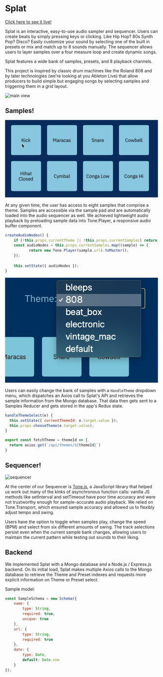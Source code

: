 # Splat

[Click here to see it live!](https://splat-music.herokuapp.com)

Splat is an interactive, easy-to-use audio sampler and sequencer. Users can create beats by simply pressing keys or clicking. Like Hip Hop? 80s Synth Pop? Disco? Easily customize your sound by selecting one of the built in presets or mix and match up to 8 sounds manually. The sequencer allows users to layer samples over a four measure loop and create dynamic songs.

Splat features a wide bank of samples, presets, and 8 playback channels.

This project is inspired by classic drum machines like the Roland 808 and by later technologies (we're looking at you Ableton Live) that allow producers to build simple but engaging songs by selecting samples and triggering them in a grid layout.

![main view](readme_media/main_new.gif)

## Samples!

![sample pad](https://raw.githubusercontent.com/debevoise/Splat/master/readme_media/sampler.gif)

At any given time, the user has access to eight samples that comprise a theme. Samples are accessible via the sample pad and are automatically loaded into the audio sequencer as well. We achieved lightweight audio playback by preloading sample data into Tone.Player, a responsive audio buffer component.

```js
createAudioNodes() {
	if (!this.props.currentTheme || !this.props.currentSamples) return null;
	const audioNodes = this.props.currentSamples.map((sample) => {
           return new Tone.Player(sample.url).toMaster();
	});

	this.setState({ audioNodes });
}
```

![dropdown](readme_media/theme_picker_new.png)

Users can easily change the bank of samples with a `HandleTheme` dropdown menu, which dispatches an Axios call to Splat's API and retrieves the sample information from the Mongo database. That data then gets sent to a Samples Reducer and gets stored in the app's Redux state.

```js
handleThemeSelect(e) {
  this.setState({ currentThemeId: e.target.value });
  this.props.chooseTheme(e.target.value);
}
```

```js
export const fetchTheme = themeId => {
  return axios.get(`/api/themes/${themeId}`)
}
```

## Sequencer!

![sequencer](readme_media/sequencer_new.gif)

At the center of our Sequencer is [Tone.js](https://tonejs.github.io/), a JavaScript library that helped us work out many of the kinks of asynchronous function calls: vanilla JS methods like setInterval and setTimeout have poor time accuracy and were not trustworthy enough for sample-accurate audio playback. We relied on Tone.Transport, which ensured sample accuracy and allowed us to flexibly adjust tempo and swing. 

Users have the option to toggle when samples play, change the speed (BPM) and select from six different amounts of swing. The track selections persist even when the current sample bank changes, allowing users to maintain the current pattern while testing out sounds to their liking. 



## Backend

We implemented Splat with a Mongo database and a Node.js / Express.js backend. On its initial load, Splat makes multiple Axios calls to the Mongo database to retrieve the Theme and Preset indexes and requests more explicit information on Theme or Preset select. 

Sample model:

```js
const SampleSchema = new Schema({
    name: {
        type: String,
        required: true,
        unique: true
    },
    url: {
        type: String,
        required: true
    },
    date: {
        type: Date,
        default: Date.now
    }
});
```

